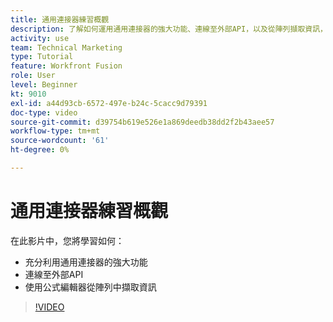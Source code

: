 ```yaml
---
title: 通用連接器練習概觀
description: 了解如何運用通用連接器的強大功能、連線至外部API，以及從陣列擷取資訊，全在 [!DNL Adobe Workfront Fusion].
activity: use
team: Technical Marketing
type: Tutorial
feature: Workfront Fusion
role: User
level: Beginner
kt: 9010
exl-id: a44d93cb-6572-497e-b24c-5cacc9d79391
doc-type: video
source-git-commit: d39754b619e526e1a869deedb38dd2f2b43aee57
workflow-type: tm+mt
source-wordcount: '61'
ht-degree: 0%

---
```


# 通用連接器練習概觀

在此影片中，您將學習如何：

* 充分利用通用連接器的強大功能
* 連線至外部API
* 使用公式編輯器從陣列中擷取資訊

>[!VIDEO](https://video.tv.adobe.com/v/335269/?quality=12)
